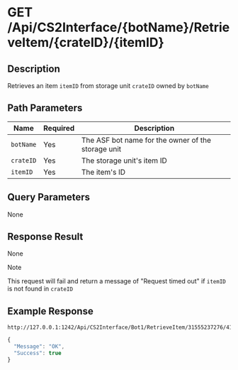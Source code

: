 # GET /Api/CS2Interface/{botName}/RetrieveItem/{crateID}/{itemID}

## Description

Retrieves an item `itemID` from storage unit `crateID` owned by `botName`

## Path Parameters

Name | Required | Description
--- | --- | ---
`botName` | Yes | The ASF bot name for the owner of the storage unit
`crateID` | Yes | The storage unit's item ID
`itemID` | Yes | The item's ID

## Query Parameters

None

## Response Result

None

> [!NOTE]
> This request will fail and return a message of "Request timed out" if `itemID` is not found in `crateID`

## Example Response

```
http://127.0.0.1:1242/Api/CS2Interface/Bot1/RetrieveItem/31555237276/41020280968
```

```javascript
{
  "Message": "OK",
  "Success": true
}
```

